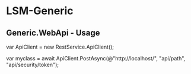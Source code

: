 # LSM-Generic


## Generic.WebApi - Usage

var ApiClient = new RestService.ApiClient();

var myclass = await ApiClient.PostAsync<MyClass>(@"http://localhost/", "api/path", "api/security/token");
